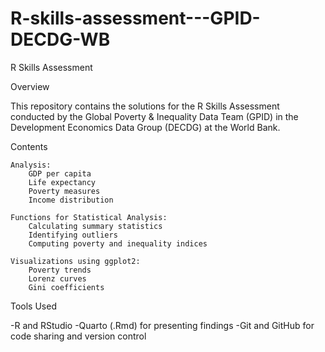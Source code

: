 # R-skills-assessment---GPID-DECDG-WB
R Skills Assessment

Overview

This repository contains the solutions for the R Skills Assessment conducted by the Global Poverty & Inequality Data Team (GPID) in the Development Economics Data Group (DECDG) at the World Bank.

Contents

    Analysis:
        GDP per capita
        Life expectancy
        Poverty measures
        Income distribution

    Functions for Statistical Analysis:
        Calculating summary statistics
        Identifying outliers
        Computing poverty and inequality indices

    Visualizations using ggplot2:
        Poverty trends
        Lorenz curves
        Gini coefficients

Tools Used

-R and RStudio
-Quarto (.Rmd) for presenting findings
-Git and GitHub for code sharing and version control

